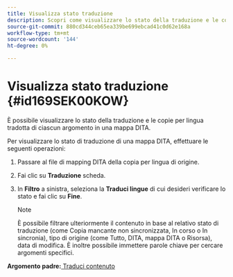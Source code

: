```yaml
---
title: Visualizza stato traduzione
description: Scopri come visualizzare lo stato della traduzione e le copie per lingua tradotta di ciascun argomento in una mappa DITA in Guide AEM.
source-git-commit: 880cd344ceb65ea339be699ebcad41c0d62e168a
workflow-type: tm+mt
source-wordcount: '144'
ht-degree: 0%

---
```


# Visualizza stato traduzione {#id169SEK00KOW}

È possibile visualizzare lo stato della traduzione e le copie per lingua tradotta di ciascun argomento in una mappa DITA.

Per visualizzare lo stato di traduzione di una mappa DITA, effettuare le seguenti operazioni:

1. Passare al file di mapping DITA della copia per lingua di origine.
1. Fai clic su **Traduzione** scheda.
1. In **Filtro** a sinistra, seleziona la **Traduci lingue** di cui desideri verificare lo stato e fai clic su **Fine**.

   >[!NOTE]
   >
   > È possibile filtrare ulteriormente il contenuto in base al relativo stato di traduzione \(come Copia mancante non sincronizzata, In corso o In sincronia\), tipo di origine \(come Tutto, DITA, mappa DITA o Risorsa\), data di modifica. È inoltre possibile immettere parole chiave per cercare argomenti specifici.

**Argomento padre:**[ Traduci contenuto](translation.md)
